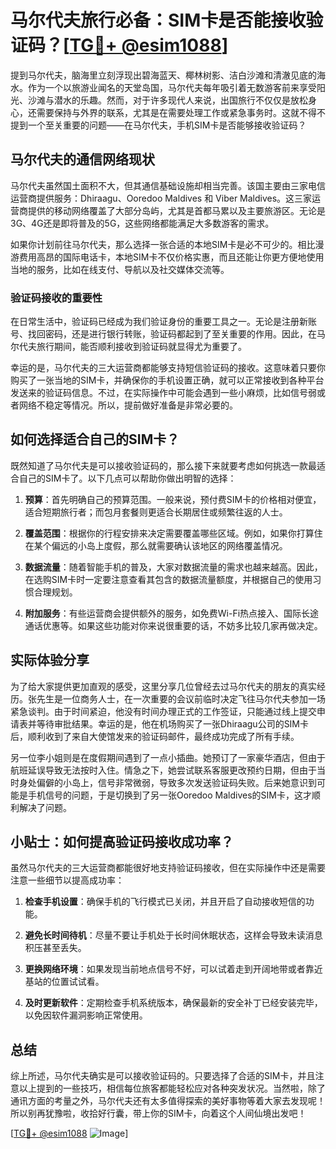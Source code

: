 # 马尔代夫旅行必备：SIM卡是否能接收验证码？[[TG💪+ @esim1088](https://t.me/s/esim1088)]

提到马尔代夫，脑海里立刻浮现出碧海蓝天、椰林树影、洁白沙滩和清澈见底的海水。作为一个以旅游业闻名的天堂岛国，马尔代夫每年吸引着无数游客前来享受阳光、沙滩与潜水的乐趣。然而，对于许多现代人来说，出国旅行不仅仅是放松身心，还需要保持与外界的联系，尤其是在需要处理工作或紧急事务时。这就不得不提到一个至关重要的问题——在马尔代夫，手机SIM卡是否能够接收验证码？

## 马尔代夫的通信网络现状

马尔代夫虽然国土面积不大，但其通信基础设施却相当完善。该国主要由三家电信运营商提供服务：Dhiraagu、Ooredoo Maldives 和 Viber Maldives。这三家运营商提供的移动网络覆盖了大部分岛屿，尤其是首都马累以及主要旅游区。无论是3G、4G还是即将普及的5G，这些网络都能满足大多数游客的需求。

如果你计划前往马尔代夫，那么选择一张合适的本地SIM卡是必不可少的。相比漫游费用高昂的国际电话卡，本地SIM卡不仅价格实惠，而且还能让你更方便地使用当地的服务，比如在线支付、导航以及社交媒体交流等。

### 验证码接收的重要性

在日常生活中，验证码已经成为我们验证身份的重要工具之一。无论是注册新账号、找回密码，还是进行银行转账，验证码都起到了至关重要的作用。因此，在马尔代夫旅行期间，能否顺利接收到验证码就显得尤为重要了。

幸运的是，马尔代夫的三大运营商都能够支持短信验证码的接收。这意味着只要你购买了一张当地的SIM卡，并确保你的手机设置正确，就可以正常接收到各种平台发送来的验证码信息。不过，在实际操作中可能会遇到一些小麻烦，比如信号弱或者网络不稳定等情况。所以，提前做好准备是非常必要的。

## 如何选择适合自己的SIM卡？

既然知道了马尔代夫是可以接收验证码的，那么接下来就要考虑如何挑选一款最适合自己的SIM卡了。以下几点可以帮助你做出明智的选择：

1. **预算**：首先明确自己的预算范围。一般来说，预付费SIM卡的价格相对便宜，适合短期旅行者；而包月套餐则更适合长期居住或频繁往返的人士。
   
2. **覆盖范围**：根据你的行程安排来决定需要覆盖哪些区域。例如，如果你打算住在某个偏远的小岛上度假，那么就需要确认该地区的网络覆盖情况。

3. **数据流量**：随着智能手机的普及，大家对数据流量的需求也越来越高。因此，在选购SIM卡时一定要注意查看其包含的数据流量额度，并根据自己的使用习惯合理规划。

4. **附加服务**：有些运营商会提供额外的服务，如免费Wi-Fi热点接入、国际长途通话优惠等。如果这些功能对你来说很重要的话，不妨多比较几家再做决定。

## 实际体验分享

为了给大家提供更加直观的感受，这里分享几位曾经去过马尔代夫的朋友的真实经历。张先生是一位商务人士，在一次重要的会议前临时决定飞往马尔代夫参加一场紧急谈判。由于时间紧迫，他没有时间办理正式的工作签证，只能通过线上提交申请表并等待审批结果。幸运的是，他在机场购买了一张Dhiraagu公司的SIM卡后，顺利收到了来自大使馆发来的验证码邮件，最终成功完成了所有手续。

另一位李小姐则是在度假期间遇到了一点小插曲。她预订了一家豪华酒店，但由于航班延误导致无法按时入住。情急之下，她尝试联系客服更改预约日期，但由于当时身处偏僻的小岛上，信号非常微弱，导致多次发送验证码失败。后来她意识到可能是手机信号的问题，于是切换到了另一张Ooredoo Maldives的SIM卡，这才顺利解决了问题。

## 小贴士：如何提高验证码接收成功率？

虽然马尔代夫的三大运营商都能很好地支持验证码接收，但在实际操作中还是需要注意一些细节以提高成功率：

1. **检查手机设置**：确保手机的飞行模式已关闭，并且开启了自动接收短信的功能。
   
2. **避免长时间待机**：尽量不要让手机处于长时间休眠状态，这样会导致未读消息积压甚至丢失。
   
3. **更换网络环境**：如果发现当前地点信号不好，可以试着走到开阔地带或者靠近基站的位置试试看。
   
4. **及时更新软件**：定期检查手机系统版本，确保最新的安全补丁已经安装完毕，以免因软件漏洞影响正常使用。

## 总结

综上所述，马尔代夫确实是可以接收验证码的。只要选择了合适的SIM卡，并且注意以上提到的一些技巧，相信每位旅客都能轻松应对各种突发状况。当然啦，除了通讯方面的考量之外，马尔代夫还有太多值得探索的美好事物等着大家去发现呢！所以别再犹豫啦，收拾好行囊，带上你的SIM卡，向着这个人间仙境出发吧！

[[TG💪+ @esim1088](https://t.me/s/esim1088) ![Image](https://i.postimg.cc/4NQfJmqS/Snipaste-2025-05-13-00-14-12.png)]